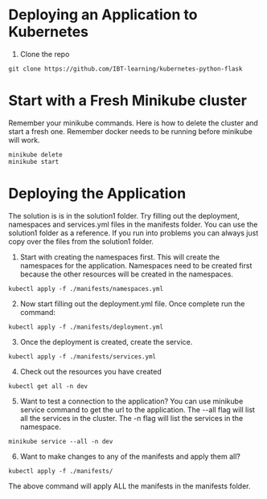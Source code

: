 # Deploying an Application to Kubernetes

1. Clone the repo
```
git clone https://github.com/IBT-learning/kubernetes-python-flask
```

# Start with a Fresh Minikube cluster

Remember your minikube commands. Here is how to delete the cluster and start a fresh one. Remember docker needs to be running before minikube will work.
```
minikube delete
minikube start
```

# Deploying the Application


The solution is is in the solution1 folder. Try filling out the deployment, namespaces and services.yml files in the manifests folder. You can use the solution1 folder as a reference. If you run into problems you can always just copy over the files from the solution1 folder.


1. Start with creating the namespaces first.  This will create the namespaces for the application. Namespaces need to be created first because the other resources will be created in the namespaces.
```
kubectl apply -f ./manifests/namespaces.yml
```

2. Now start filling out the deployment.yml file. Once complete run the command:
```
kubectl apply -f ./manifests/deployment.yml
```

3.  Once the deployment is created, create the service.

```
kubectl apply -f ./manifests/services.yml
```

4. Check out the resources you have created
```
kubectl get all -n dev
```

5. Want to test a connection to the application? You can use minikube service command to get the url to the application.  The --all flag will list all the services in the cluster.  The -n flag will list the services in the namespace.
```
minikube service --all -n dev
```

6. Want to make changes to any of the manifests and apply them all?
```
kubectl apply -f ./manifests/
```

The above command will apply ALL the manifests in the manifests folder.
